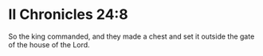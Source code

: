 # II Chronicles 24:8

So the king commanded, and they made a chest and set it outside the gate of the house of the Lord.
